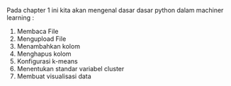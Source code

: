 Pada chapter 1 ini kita akan mengenal dasar dasar python dalam machiner learning :

1. Membaca File
2. Mengupload File
3. Menambahkan kolom
4. Menghapus kolom
5. Konfigurasi k-means
6. Menentukan standar variabel cluster
7. Membuat visualisasi data

 
